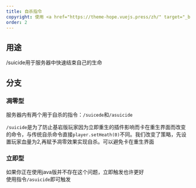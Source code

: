 ```yaml
---
title: 自杀指令
copyright: 使用 <a href="https://theme-hope.vuejs.press/zh/" target="_blank">VuePress Theme Hope</a> 主题 | Copyleft© 2023 Craft233  <a href="https://icp.gov.moe/?keyword=20232336" target="_blank">萌ICP备20232336号</a>
order: 2
---
```

## 用途
/suicide用于服务器中快速结束自己的生命
## 分支
### 凋零型
服务器内有两个用于自杀的指令：<code>/suicede</code>和<code>/asuicide</code>  
  
<code>/suicide</code>是为了防止基岩版玩家因为立即重生的插件影响而卡在重生界面而改变的命令，与传统自杀命令直接<code>player.setHeath(0)</code>不同。我们改变了策略，先设置玩家血量为2,再赋予凋零效果实现自杀。可以避免卡在重生界面

### 立即型
如果你正在使用java版并不存在这个问题，立即触发也许更好  
使用指令<code>/asuicide</code>即可触发
